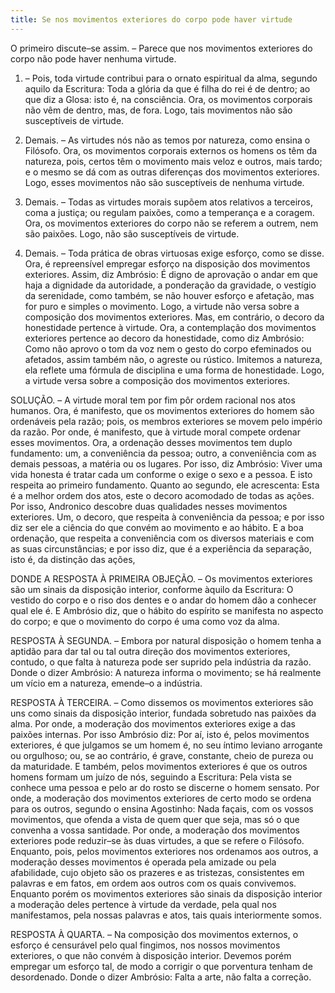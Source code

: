 ```yaml
---
title: Se nos movimentos exteriores do corpo pode haver virtude
---
```


O primeiro discute–se assim. – Parece que nos movimentos exteriores do corpo não pode haver nenhuma virtude.  

1. – Pois, toda virtude contribui para o ornato espiritual da alma, segundo aquilo da Escritura: Toda a glória da que é filha do rei é de dentro; ao que diz a Glosa: isto é, na consciência. Ora, os movimentos corporais não vêm de dentro, mas, de fora. Logo, tais movimentos não são susceptíveis de virtude.  

2. Demais. – As virtudes nós não as temos por natureza, como ensina o Filósofo. Ora, os movimentos corporais externos os homens os têm da natureza, pois, certos têm o movimento mais veloz e outros, mais tardo; e o mesmo se dá com as outras diferenças dos movimentos exteriores. Logo, esses movimentos não são susceptíveis de nenhuma virtude.  

3. Demais. – Todas as virtudes morais supõem atos relativos a terceiros, coma a justiça; ou regulam paixões, como a temperança e a coragem. Ora, os movimentos exteriores do corpo não se referem a outrem, nem são paixões. Logo, não são susceptíveis de virtude.  

4. Demais. – Toda prática de obras virtuosas exige esforço, como se disse. Ora, é repreensível empregar esforço na disposição dos movimentos exteriores. Assim, diz Ambrósio: É digno de aprovação o andar em que haja a dignidade da autoridade, a ponderação da gravidade, o vestígio da serenidade, como também, se não houver esforço e afetação, mas for puro e simples o movimento. Logo, a virtude não versa sobre a composição dos movimentos exteriores.  Mas, em contrário, o decoro da honestidade pertence à virtude. Ora, a contemplação dos movimentos exteriores pertence ao decoro da honestidade, como diz Ambrósio: Como não aprovo o tom da voz nem o gesto do corpo efeminados ou afetados, assim também não, o agreste ou rústico. Imitemos a natureza, ela reflete uma fórmula de disciplina e uma forma de honestidade. Logo, a virtude versa sobre a composição dos movimentos exteriores.  

SOLUÇÃO. – A virtude moral tem por fim pôr ordem racional nos atos humanos. Ora, é manifesto, que os movimentos exteriores do homem são ordenáveis pela razão; pois, os membros exteriores se movem pelo império da razão. Por onde, é manifesto, que à virtude moral compete ordenar esses movimentos.  Ora, a ordenação desses movimentos tem duplo fundamento: um, a conveniência da pessoa; outro, a conveniência com as demais pessoas, a matéria ou os lugares. Por isso, diz Ambrósio: Viver uma vida honesta é tratar cada um conforme o exige o sexo e a pessoa. E isto respeita ao primeiro fundamento. Quanto ao segundo, ele acrescenta: Esta é a melhor ordem dos atos, este o decoro acomodado de todas as ações.  Por isso, Andronico descobre duas qualidades nesses movimentos exteriores. Um, o decoro, que respeita à conveniência da pessoa; e por isso diz ser ele a ciência do que convém ao movimento e ao hábito. E a boa ordenação, que respeita a conveniência com os diversos materiais e com as suas circunstâncias; e por isso diz, que é a experiência da separação, isto é, da distinção das ações, 

DONDE A RESPOSTA À PRIMEIRA OBJEÇÃO. – Os movimentos exteriores são um sinais da disposição interior, conforme àquilo da Escritura: O vestido do corpo e o riso dos dentes e o andar do homem dão a conhecer qual ele é. E Ambrósio diz, que o hábito do espírito se manifesta no aspecto do corpo; e que o movimento do corpo é uma como voz da alma.  

RESPOSTA À SEGUNDA. – Embora por natural disposição o homem tenha a aptidão para dar tal ou tal outra direção dos movimentos exteriores, contudo, o que falta à natureza pode ser suprido pela indústria da razão. Donde o dizer Ambrósio: A natureza informa o movimento; se há realmente um vício em a natureza, emende–o a indústria.  

RESPOSTA À TERCEIRA. – Como dissemos os movimentos exteriores são uns como sinais da disposição interior, fundada sobretudo nas paixões da alma. Por onde, a moderação dos movimentos exteriores exige a das paixões internas. Por isso Ambrósio diz: Por aí, isto é, pelos movimentos exteriores, é que julgamos se um homem é, no seu íntimo leviano arrogante ou orgulhoso; ou, se ao contrário, é grave, constante, cheio de pureza ou da maturidade. E também, pelos movimentos exteriores é que os outros homens formam um juízo de nós, seguindo a Escritura: Pela vista se conhece uma pessoa e pelo ar do rosto se discerne o homem sensato. Por onde, a moderação dos movimentos exteriores de certo modo se ordena para os outros, segundo o ensina Agostinho: Nada façais, com os vossos movimentos, que ofenda a vista de quem quer que seja, mas só o que convenha a vossa santidade. Por onde, a moderação dos movimentos exteriores pode reduzir–se às duas virtudes, a que se refere o Filósofo. Enquanto, pois, pelos movimentos exteriores nos ordenamos aos outros, a moderação desses movimentos é operada pela amizade ou pela afabilidade, cujo objeto são os prazeres e as tristezas, consistentes em palavras e em fatos, em ordem aos outros com os quais convivemos. Enquanto porém os movimentos exteriores são sinais da disposição interior a moderação deles pertence à virtude da verdade, pela qual nos manifestamos, pela nossas palavras e atos, tais quais interiormente somos.  

RESPOSTA À QUARTA. – Na composição dos movimentos externos, o esforço é censurável pelo qual fingimos, nos nossos movimentos exteriores, o que não convém à disposição interior. Devemos porém empregar um esforço tal, de modo a corrigir o que porventura tenham de desordenado. Donde o dizer Ambrósio: Falta a arte, não falta a correção.